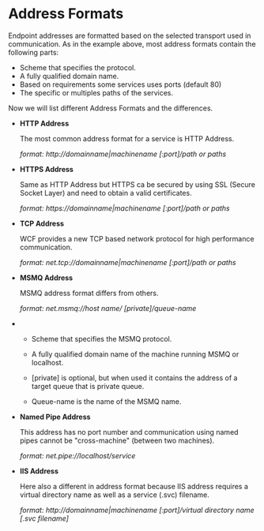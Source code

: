 # Address Formats

Endpoint addresses are formatted based on the selected transport used in communication. As in the example above, most address formats contain the following parts:

- Scheme that specifies the protocol.
- A fully qualified domain name.
- Based on requirements some services uses ports (default 80)
- The specific or multiples paths of the services.

Now we will list different Address Formats and the differences.

- **HTTP Address**

  The most common address format for a service is HTTP Address.

  *format: http://domainname|machinename [:port]/path or paths*

  

- **HTTPS Address**

  Same as HTTP Address but HTTPS ca be secured by using SSL (Secure Socket Layer) and need to obtain a valid certificates.

  *format: https://domainname|machinename [:port]/path or paths*

  

- **TCP Address**

  WCF provides a new TCP based network protocol for high performance communication.

  *format: net.tcp://domainname|machinename [:port]/path or paths*

  

- **MSMQ Address**

  MSMQ address format differs from others.

  *format: net.msmq://host name/ [private]/queue-name*

  

- - Scheme that specifies the MSMQ protocol.

  - A fully qualified domain name of the machine running MSMQ or localhost.

  - [private] is optional, but when used it contains the address of a target queue that is private queue.

  - Queue-name is the name of the MSMQ name.

    

- **Named Pipe Address**

  This address has no port number and communication using named pipes cannot be "cross-machine" (between two machines).

  *format: net.pipe://localhost/service*

  

- **IIS Address**

  Here also a different in address format because IIS address requires a virtual directory name as well as a service (.svc) filename.

  *format: http://domainname|machinename [:port]/virtual directory name [.svc filename]*